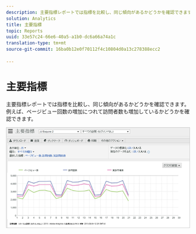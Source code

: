 ```yaml
---
description: 主要指標レポートでは指標を比較し、同じ傾向があるかどうかを確認できます。例えば、ページビュー回数の増加につれて訪問者数も増加しているかどうかを確認できます。
solution: Analytics
title: 主要指標
topic: Reports
uuid: 33e57c24-66e6-40a5-a1b0-dc6a66a74a1c
translation-type: tm+mt
source-git-commit: 16ba0b12e0f70112f4c10804d0a13c278388ecc2

---
```



# 主要指標

主要指標レポートでは指標を比較し、同じ傾向があるかどうかを確認できます。例えば、ページビュー回数の増加につれて訪問者数も増加しているかどうかを確認できます。

![](assets/reports_key_metrics.png)

<!-- 

<p> <b>Use Cases</b> </p> 
<p>Social Media: You can use the Key Metrics Report to examine social groups, such as Total Mentions or Audience Sentiment, and see how they are affecting revenue. How do you tie key metrics like Revenue to Social metrics? Look at the KM report by those groupings--total mentions, total audience, mapped to revenue. i.e. tv grouping, computing grouping, to see if it spikes or drives revenue. </p>

 -->

